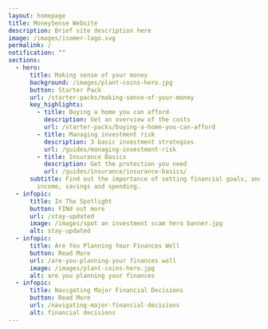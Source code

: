 ```yaml
---
layout: homepage
title: MoneySense Website
description: Brief site description here
image: /images/isomer-logo.svg
permalink: /
notification: ""
sections:
  - hero:
      title: Making sense of your money​​
      background: /images/plant-coins-hero.jpg
      button: Starter Pack
      url: /starter-packs/making-sense-of-your-money
      key_highlights:
        - title: Buying a home you can afford​
          description: Get an overview of the costs
          url: /starter-packs/buying-a-home-you-can-afford
        - title: Managing investment risk
          description: 3 basic investment strategies
          url: /guides/managing-investment-risk
        - title: Insurance Basics
          description: Get the protection you need
          url: /guides/insurance/insurance-basics/
      subtitle: Find out the importance of setting financial goals, and managing your
        income, savings and spending.
  - infopic:
      title: In The Spotlight
      button: FINd out more
      url: /stay-updated
      image: /images/spot an investment scam hero banner.jpg
      alt: stay-updated
  - infopic:
      title: Are You Planning Your Finances Well
      button: Read More
      url: /are-you-planning-your finances well
      image: /images/plant-coins-hero.jpg
      alt: are you planning your finances
  - infopic:
      title: Navigating Major Financial Decisions
      button: Read More
      url: /navigating-major-financial-decisions
      alt: financial decisions
---
```

